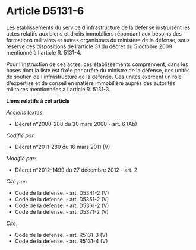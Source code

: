 # Article D5131-6

Les établissements du service d'infrastructure de la défense instruisent les actes relatifs aux biens et droits immobiliers
répondant aux besoins des formations militaires et autres organismes du ministère de la défense, sous réserve des
dispositions de l'article 31 du décret du 5 octobre 2009 mentionné à l'article R. 5131-4. 

Pour l'instruction de ces actes, ces établissements comprennent, dans les bases dont la liste est fixée par arrêté du
ministre de la défense, des unités de soutien de l'infrastructure de la défense. Ces unités exercent un rôle d'expertise et
de conseil en matière immobilière auprès des autorités militaires mentionnées à l'article R. 5131-3.

**Liens relatifs à cet article**

_Anciens textes_:

  - Décret n°2000-288 du 30 mars 2000 - art. 6 (Ab)

_Codifié par_:

  - Décret n°2011-280 du 16 mars 2011 (V)

_Modifié par_:

  - Décret n°2012-1499 du 27 décembre 2012 - art. 2

_Cité par_:

  - Code de la défense. - art. D5341-2 (V)
  - Code de la défense. - art. D5351-2 (V)
  - Code de la défense. - art. D5361-2 (V)
  - Code de la défense. - art. D5371-2 (V)

_Cite_:

  - Code de la défense. - art. R5131-3 (V)
  - Code de la défense. - art. R5131-4 (V)
